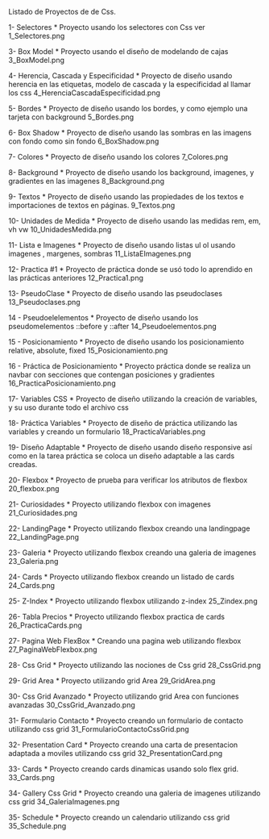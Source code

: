 Listado de Proyectos de de Css.

1- Selectores
    * Proyecto usando los selectores con Css ver 1_Selectores.png

3- Box Model
    * Proyecto usando el diseño de modelando de cajas 3_BoxModel.png

4- Herencia, Cascada y Especificidad
    * Proyecto de diseño usando herencia en las etiquetas, modelo de cascada y la especificidad al llamar los css 4_HerenciaCascadaEspecificidad.png

5- Bordes
    * Proyecto de diseño usando los bordes, y como ejemplo una tarjeta con background 5_Bordes.png

6- Box Shadow
    * Proyecto de diseño usando las sombras en las imagens con fondo como sin fondo 6_BoxShadow.png 

7- Colores
    * Proyecto de diseño usando los colores 7_Colores.png

8- Background
    * Proyecto de diseño usando los background, imagenes, y gradientes en las imagenes 8_Background.png

9- Textos
    * Proyecto de diseño usando las propiedades de los textos e importaciones de textos en páginas. 9_Textos.png

10- Unidades de Medida
    * Proyecto de diseño usando las medidas rem, em, vh vw 10_UnidadesMedida.png

11- Lista e Imagenes
    * Proyecto de diseño usando listas ul ol usando imagenes , margenes, sombras 11_ListaEImagenes.png

12- Practica #1
    * Proyecto de práctica donde se usó todo lo aprendido en las prácticas anteriores 12_Practica1.png

13- PseudoClase
    * Proyecto de diseño usando las pseudoclases 13_Pseudoclases.png

14 - Pseudoelelementos
    * Proyecto de diseño usando los pseudomelementos ::before y ::after 14_Pseudoelementos.png

15 - Posicionamiento
    * Proyecto de diseño usando los posicionamiento relative, absolute, fixed 15_Posicionamiento.png

16 - Práctica de Posicionamiento
    * Proyecto práctica donde se realiza un navbar con secciones que contengan posiciones y gradientes 16_PracticaPosicionamiento.png

17- Variables CSS
    * Proyecto de diseño utilizando la creación de variables, y su uso durante todo el archivo css

18- Práctica Variables
    * Proyecto de diseño de práctica utilizando las variables y creando un formulario 18_PracticaVariables.png

19- Diseño Adaptable
    * Proyecto de diseño usando diseño responsive así como en la tarea práctica se coloca un diseño adaptable a las cards creadas.

20- Flexbox
    * Proyecto de prueba para verificar los atributos de flexbox 20_flexbox.png

21- Curiosidades
    * Proyecto utilizando flexbox con imagenes 21_Curiosidades.png

22- LandingPage
    * Proyecto utilizando flexbox creando una landingpage 22_LandingPage.png

23- Galeria
    * Proyecto utilizando flexbox creando una galeria de imagenes 23_Galeria.png

24- Cards
    * Proyecto utilizando flexbox creando un listado de cards 24_Cards.png

25- Z-Index
    * Proyecto utilizando flexbox utilizando z-index 25_Zindex.png

26- Tabla Precios
    * Proyecto utilizando flexbox practica de cards 26_PracticaCards.png

27- Pagina Web FlexBox
    * Creando una pagina web utilizando flexbox 27_PaginaWebFlexbox.png

28- Css Grid
    * Proyecto utilizando las nociones de Css grid 28_CssGrid.png

29- Grid Area
    * Proyecto utilizando grid Area 29_GridArea.png

30- Css Grid Avanzado
    * Proyecto utilizando grid Area con funciones avanzadas 30_CssGrid_Avanzado.png

31- Formulario Contacto
    * Proyecto creando un formulario de contacto utilizando css grid 31_FormularioContactoCssGrid.png

32- Presentation Card
    * Proyecto creando una carta de presentacion adaptada a moviles utilizando css grid 32_PresentationCard.png

33- Cards
    * Proyecto creando cards dinamicas usando solo flex grid. 33_Cards.png

34- Gallery Css Grid
    * Proyecto creando una galeria de imagenes utilizando css grid 34_GaleriaImagenes.png

35- Schedule
    * Proyecto creando un calendario utilizando css grid 35_Schedule.png